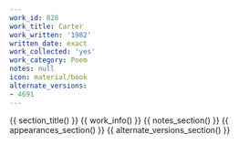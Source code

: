 ```yaml
---
work_id: 828
work_title: Carter
work_written: '1982'
written_date: exact
work_collected: 'yes'
work_category: Poem
notes: null
icon: material/book
alternate_versions:
- 4691
---
```


{{ section_title() }}
{{ work_info() }}
{{ notes_section() }}
{{ appearances_section() }}
{{ alternate_versions_section() }}